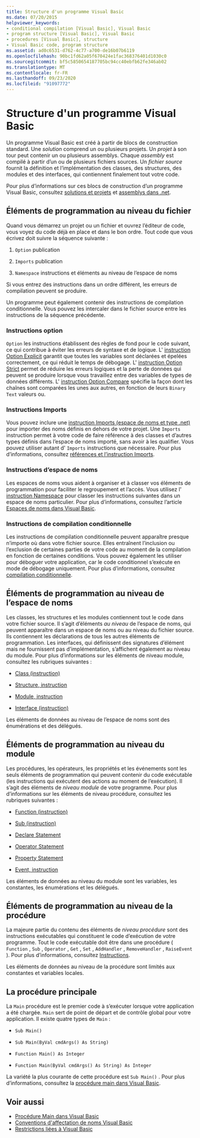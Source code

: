 ```yaml
---
title: Structure d'un programme Visual Basic
ms.date: 07/20/2015
helpviewer_keywords:
- conditional compilation [Visual Basic], Visual Basic
- program structure [Visual Basic], Visual Basic
- procedures [Visual Basic], structure
- Visual Basic code, program structure
ms.assetid: ad0c6531-d762-4c77-a700-de16b07b6119
ms.openlocfilehash: 90bc1fd62a05f670424e1fac368376401d1030c0
ms.sourcegitcommit: bf5c5850654187705bc94cc40ebfb62fe346ab02
ms.translationtype: MT
ms.contentlocale: fr-FR
ms.lasthandoff: 09/23/2020
ms.locfileid: "91097772"
---
```

# <a name="structure-of-a-visual-basic-program"></a>Structure d'un programme Visual Basic

Un programme Visual Basic est créé à partir de blocs de construction standard. Une *solution* comprend un ou plusieurs projets. Un *projet* à son tour peut contenir un ou plusieurs assemblys. Chaque *assembly* est compilé à partir d’un ou de plusieurs fichiers sources. Un *fichier source* fournit la définition et l’implémentation des classes, des structures, des modules et des interfaces, qui contiennent finalement tout votre code.  
  
 Pour plus d’informations sur ces blocs de construction d’un programme Visual Basic, consultez [solutions et projets](/visualstudio/ide/solutions-and-projects-in-visual-studio) et [assemblys dans .net](../../../standard/assembly/index.md).  
  
## <a name="file-level-programming-elements"></a>Éléments de programmation au niveau du fichier  

 Quand vous démarrez un projet ou un fichier et ouvrez l’éditeur de code, vous voyez du code déjà en place et dans le bon ordre. Tout code que vous écrivez doit suivre la séquence suivante :  
  
1. `Option` publication  
  
2. `Imports` publication  
  
3. `Namespace` instructions et éléments au niveau de l’espace de noms  
  
 Si vous entrez des instructions dans un ordre différent, les erreurs de compilation peuvent se produire.  
  
 Un programme peut également contenir des instructions de compilation conditionnelle. Vous pouvez les intercaler dans le fichier source entre les instructions de la séquence précédente.  
  
### <a name="option-statements"></a>Instructions option  

 `Option` les instructions établissent des règles de fond pour le code suivant, ce qui contribue à éviter les erreurs de syntaxe et de logique. L' [instruction Option Explicit](../../language-reference/statements/option-explicit-statement.md) garantit que toutes les variables sont déclarées et épelées correctement, ce qui réduit le temps de débogage. L' [instruction Option Strict](../../language-reference/statements/option-strict-statement.md) permet de réduire les erreurs logiques et la perte de données qui peuvent se produire lorsque vous travaillez entre des variables de types de données différents. L' [instruction Option Compare](../../language-reference/statements/option-compare-statement.md) spécifie la façon dont les chaînes sont comparées les unes aux autres, en fonction de leurs `Binary` `Text` valeurs ou.  
  
### <a name="imports-statements"></a>Instructions Imports  

 Vous pouvez inclure une [instruction Imports (espace de noms et type .net)](../../language-reference/statements/imports-statement-net-namespace-and-type.md) pour importer des noms définis en dehors de votre projet. Une `Imports` instruction permet à votre code de faire référence à des classes et d’autres types définis dans l’espace de noms importé, sans avoir à les qualifier. Vous pouvez utiliser autant d' `Imports` instructions que nécessaire. Pour plus d’informations, consultez [références et l’instruction Imports](references-and-the-imports-statement.md).  
  
### <a name="namespace-statements"></a>Instructions d’espace de noms  

 Les espaces de noms vous aident à organiser et à classer vos éléments de programmation pour faciliter le regroupement et l’accès. Vous utilisez l' [instruction Namespace](../../language-reference/statements/namespace-statement.md) pour classer les instructions suivantes dans un espace de noms particulier. Pour plus d’informations, consultez l’article [Espaces de noms dans Visual Basic](namespaces.md).  
  
### <a name="conditional-compilation-statements"></a>Instructions de compilation conditionnelle  

 Les instructions de compilation conditionnelle peuvent apparaître presque n’importe où dans votre fichier source. Elles entraînent l’inclusion ou l’exclusion de certaines parties de votre code au moment de la compilation en fonction de certaines conditions. Vous pouvez également les utiliser pour déboguer votre application, car le code conditionnel s’exécute en mode de débogage uniquement. Pour plus d’informations, consultez [compilation conditionnelle](conditional-compilation.md).  
  
## <a name="namespace-level-programming-elements"></a>Éléments de programmation au niveau de l’espace de noms  

 Les classes, les structures et les modules contiennent tout le code dans votre fichier source. Il s’agit d’éléments *au niveau* de l’espace de noms, qui peuvent apparaître dans un espace de noms ou au niveau du fichier source. Ils contiennent les déclarations de tous les autres éléments de programmation. Les interfaces, qui définissent des signatures d’élément mais ne fournissent pas d’implémentation, s’affichent également au niveau du module. Pour plus d’informations sur les éléments de niveau module, consultez les rubriques suivantes :  
  
- [Class (instruction)](../../language-reference/statements/class-statement.md)  
  
- [Structure, instruction](../../language-reference/statements/structure-statement.md)  
  
- [Module, instruction](../../language-reference/statements/module-statement.md)  
  
- [Interface (instruction)](../../language-reference/statements/interface-statement.md)  
  
 Les éléments de données au niveau de l’espace de noms sont des énumérations et des délégués.  
  
## <a name="module-level-programming-elements"></a>Éléments de programmation au niveau du module  

 Les procédures, les opérateurs, les propriétés et les événements sont les seuls éléments de programmation qui peuvent contenir du code exécutable (les instructions qui exécutent des actions au moment de l’exécution). Il s’agit des éléments de *niveau module* de votre programme. Pour plus d’informations sur les éléments de niveau procédure, consultez les rubriques suivantes :  
  
- [Function (instruction)](../../language-reference/statements/function-statement.md)  
  
- [Sub (instruction)](../../language-reference/statements/sub-statement.md)  
  
- [Declare Statement](../../language-reference/statements/declare-statement.md)  
  
- [Operator Statement](../../language-reference/statements/operator-statement.md)  
  
- [Property Statement](../../language-reference/statements/property-statement.md)  
  
- [Event, instruction](../../language-reference/statements/event-statement.md)  
  
 Les éléments de données au niveau du module sont les variables, les constantes, les énumérations et les délégués.  
  
## <a name="procedure-level-programming-elements"></a>Éléments de programmation au niveau de la procédure  

 La majeure partie du contenu des éléments de *niveau procédure* sont des instructions exécutables qui constituent le code d’exécution de votre programme. Tout le code exécutable doit être dans une procédure ( `Function` , `Sub` , `Operator` , `Get` , `Set` , `AddHandler` , `RemoveHandler` , `RaiseEvent` ). Pour plus d’informations, consultez [Instructions](../language-features/statements.md).  
  
 Les éléments de données au niveau de la procédure sont limités aux constantes et variables locales.  
  
## <a name="the-main-procedure"></a>La procédure principale  

 La `Main` procédure est le premier code à s’exécuter lorsque votre application a été chargée. `Main` sert de point de départ et de contrôle global pour votre application. Il existe quatre types de `Main` :  
  
- `Sub Main()`  
  
- `Sub Main(ByVal cmdArgs() As String)`  
  
- `Function Main() As Integer`  
  
- `Function Main(ByVal cmdArgs() As String) As Integer`  
  
 La variété la plus courante de cette procédure est `Sub Main()` . Pour plus d’informations, consultez la [procédure main dans Visual Basic](main-procedure.md).  
  
## <a name="see-also"></a>Voir aussi

- [Procédure Main dans Visual Basic](main-procedure.md)
- [Conventions d'affectation de noms Visual Basic](naming-conventions.md)
- [Restrictions liées à Visual Basic](limitations.md)
